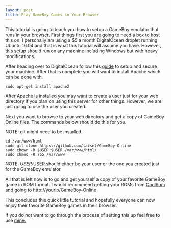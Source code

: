 ```yaml
---
layout: post
title: Play GameBoy Games in Your Browser
---
```

This tutorial is going to teach you how to setup a GameBoy emulator that runs in your
browser. First things first you are going to need a box to host this on. I personally
am using a $5 a month DigitalOcean droplet running Ubuntu 16.04 and that is what this
tutorial will assume you have. However, this setup should run on any machine including
Windows but with heavy modifications.

After heading over to DigitalOcean follow this [guide](https://www.digitalocean.com/community/tutorials/initial-server-setup-with-ubuntu-16-04)
 to setup and secure your machine. After that is complete you will want to install
Apache which can be done with.

```
sudo apt-get install apache2

```

After Apache is installed you may want to create a user just for your web directory if
you plan on using this server for other things. However, we are just going to use
the user you created.

Next you want to browse to your web directory and get a copy of
GameBoy-Online files. The commands below should do this for you.

NOTE: git might need to be installed.

```
cd /var/www/html
sudo git clone https://github.com/taisel/GameBoy-Online
sudo chown -R $USER:$USER /var/www/html/
sudo chmod -R 755 /var/www

```
NOTE: $USER:$USER should either be your user or the one you created just for the
GameBoy emulator.

All that is left now is to go and get yourself a copy of your favorite GameBoy game in
ROM format. I would recommend getting your ROMs from [CoolRom](http://www.coolrom.com)
and going to http://yourip/GameBoy-Online

This concludes this quick little tutorial and hopefully everyone can now enjoy their
favorite GameBoy games in their browser.

If you do not want to go through the process of setting this up feel
free to use [mine.](http://104.131.54.214/GameBoy-Online/)
